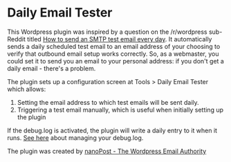 # Daily Email Tester

This Wordpress plugin was inspired by a question on the /r/wordpress sub-Reddit titled [How to send an SMTP test email every day](https://www.reddit.com/r/Wordpress/comments/105zc1k/how_to_send_an_smtp_test_email_every_day/). It automatically sends a daily scheduled test email to an email address of your choosing to verify that outbound email setup works correctly. So, as a webmaster, you could set it to send you an email to your personal address: if you don't get a daily email - there's a problem. 

The plugin sets up a configuration screen at Tools > Daily Email Tester which allows:

1. Setting the email address to which test emails will be sent daily.
2. Triggering a test email manually, which is useful when initially setting up the plugin

If the debug.log is activated, the plugin will write a daily entry to it when it runs. [See here](https://deliciousbrains.com/why-use-wp-debug-log-wordpress-development/) about managing your debug.log.

The plugin was created by [nanoPost - The Wordpress Email Authority](https://nanopo.st)
